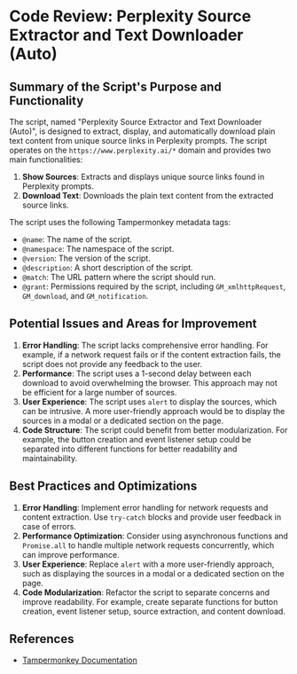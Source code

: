 # Code Review: Perplexity Source Extractor and Text Downloader (Auto)

## Summary of the Script's Purpose and Functionality

The script, named "Perplexity Source Extractor and Text Downloader (Auto)", is designed to extract, display, and automatically download plain text content from unique source links in Perplexity prompts. The script operates on the `https://www.perplexity.ai/*` domain and provides two main functionalities:

1. **Show Sources**: Extracts and displays unique source links found in Perplexity prompts.
2. **Download Text**: Downloads the plain text content from the extracted source links.

The script uses the following Tampermonkey metadata tags:
- `@name`: The name of the script.
- `@namespace`: The namespace of the script.
- `@version`: The version of the script.
- `@description`: A short description of the script.
- `@match`: The URL pattern where the script should run.
- `@grant`: Permissions required by the script, including `GM_xmlhttpRequest`, `GM_download`, and `GM_notification`.

## Potential Issues and Areas for Improvement

1. **Error Handling**: The script lacks comprehensive error handling. For example, if a network request fails or if the content extraction fails, the script does not provide any feedback to the user.
2. **Performance**: The script uses a 1-second delay between each download to avoid overwhelming the browser. This approach may not be efficient for a large number of sources.
3. **User Experience**: The script uses `alert` to display the sources, which can be intrusive. A more user-friendly approach would be to display the sources in a modal or a dedicated section on the page.
4. **Code Structure**: The script could benefit from better modularization. For example, the button creation and event listener setup could be separated into different functions for better readability and maintainability.

## Best Practices and Optimizations

1. **Error Handling**: Implement error handling for network requests and content extraction. Use `try-catch` blocks and provide user feedback in case of errors.
2. **Performance Optimization**: Consider using asynchronous functions and `Promise.all` to handle multiple network requests concurrently, which can improve performance.
3. **User Experience**: Replace `alert` with a more user-friendly approach, such as displaying the sources in a modal or a dedicated section on the page.
4. **Code Modularization**: Refactor the script to separate concerns and improve readability. For example, create separate functions for button creation, event listener setup, source extraction, and content download.

## References

- [Tampermonkey Documentation](https://www.tampermonkey.net/documentation.php?locale=en)
